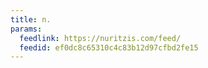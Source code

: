 ```yaml
---
title: n.
params:
  feedlink: https://nuritzis.com/feed/
  feedid: ef0dc8c65310c4c83b12d97cfbd2fe15
---
```

